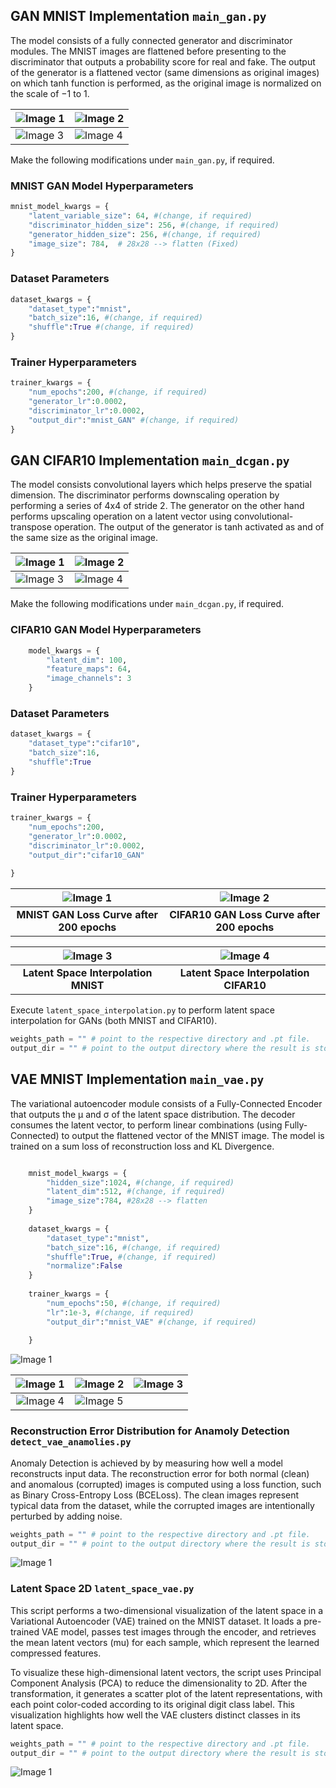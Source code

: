 ## GAN MNIST Implementation `main_gan.py`

The model consists of a fully connected generator and discriminator modules. The MNIST images are flattened before presenting to the discriminator that outputs a probability score for real and fake. The output of the generator is a flattened vector (same dimensions as original images) on which tanh function is performed, as the original image is normalized on the scale of −1 to 1. 

| ![Image 1](mnist_GAN/generated_image_epoch_50.png) | ![Image 2](mnist_GAN/generated_image_epoch_100.png) |
|----------------------------------------------------|----------------------------------------------------|
| ![Image 3](mnist_GAN/generated_image_epoch_150.png) | ![Image 4](mnist_GAN/generated_image_epoch_200.png) |


Make the following modifications under `main_gan.py`, if required. 

### MNIST GAN Model Hyperparameters

```python
mnist_model_kwargs = {
    "latent_variable_size": 64, #(change, if required)
    "discriminator_hidden_size": 256, #(change, if required)
    "generator_hidden_size": 256, #(change, if required)
    "image_size": 784,  # 28x28 --> flatten (Fixed)
}

```

### Dataset Parameters

```python
dataset_kwargs = {
    "dataset_type":"mnist",
    "batch_size":16, #(change, if required)
    "shuffle":True #(change, if required)
}
``` 

### Trainer Hyperparameters
```python
trainer_kwargs = {
    "num_epochs":200, #(change, if required)
    "generator_lr":0.0002, 
    "discriminator_lr":0.0002, 
    "output_dir":"mnist_GAN" #(change, if required)        
}
``` 
## GAN CIFAR10 Implementation `main_dcgan.py`

The model consists convolutional layers which helps preserve the spatial dimension. The discriminator performs downscaling operation by performing a series of 4x4 of stride 2. The generator on the other hand performs upscaling operation on a latent vector using convolutional-transpose operation. The output of the generator is tanh activated as and of the same size as the original image.

| ![Image 1](cifar10_GAN/generated_image_epoch_50.png) | ![Image 2](cifar10_GAN/generated_image_epoch_100.png) |
|----------------------------------------------------|----------------------------------------------------|
| ![Image 3](cifar10_GAN/generated_image_epoch_150.png) | ![Image 4](cifar10_GAN/generated_image_epoch_200.png) |


Make the following modifications under `main_dcgan.py`, if required.

### CIFAR10 GAN Model Hyperparameters

```python
    model_kwargs = {
        "latent_dim": 100,
        "feature_maps": 64,
        "image_channels": 3
    }

```

### Dataset Parameters

```python
dataset_kwargs = {
    "dataset_type":"cifar10",
    "batch_size":16, 
    "shuffle":True
}  
``` 

### Trainer Hyperparameters
```python
trainer_kwargs = {
    "num_epochs":200,
    "generator_lr":0.0002,
    "discriminator_lr":0.0002, 
    "output_dir":"cifar10_GAN"
    
}  
``` 

| ![Image 1](mnist_GAN/train_loss_curve_200.png) | ![Image 2](cifar10_GAN/train_loss_curve_200.png) |
|:-------------------------------------------------:|:-------------------------------------------------:|
| **MNIST GAN Loss Curve after 200 epochs**                    | **CIFAR10 GAN Loss Curve after 200 epochs**                   |

| ![Image 3](mnist_GAN/latent_space_interpolation.png) | ![Image 4](cifar10_GAN/latent_space_interpolation.png) |
|:-------------------------------------------------:|:-------------------------------------------------:|
| **Latent Space Interpolation MNIST**                   | **Latent Space Interpolation CIFAR10**                    |

Execute `latent_space_interpolation.py` to perform latent space interpolation for GANs (both MNIST and CIFAR10). 

```python
weights_path = "" # point to the respective directory and .pt file. 
output_dir = "" # point to the output directory where the result is stored. 
```

## VAE MNIST Implementation `main_vae.py`

The variational autoencoder module consists of a Fully-Connected Encoder that outputs the μ and σ of the latent space distribution. The decoder consumes the latent vector, to perform linear combinations (using Fully-Connected) to output the flattened vector of the MNIST image. The model is trained on a sum loss of reconstruction loss and KL Divergence. 

```python

    mnist_model_kwargs = { 
        "hidden_size":1024, #(change, if required)
        "latent_dim":512, #(change, if required)
        "image_size":784, #28x28 --> flatten
    }    
    
    dataset_kwargs = {
        "dataset_type":"mnist",
        "batch_size":16, #(change, if required)
        "shuffle":True, #(change, if required)
        "normalize":False 
    }    
    
    trainer_kwargs = {
        "num_epochs":50, #(change, if required)
        "lr":1e-3, #(change, if required)
        "output_dir":"mnist_VAE" #(change, if required)
        
    }  

```

![Image 1](mnist_VAE/train_loss_curve_50.png)

| ![Image 1](mnist_VAE/generated_image_epoch_10.png) | ![Image 2](mnist_VAE/generated_image_epoch_20.png) | ![Image 3](mnist_VAE/generated_image_epoch_30.png) |
|:-------------------------------:|:-------------------------------:|:-------------------------------:|
| ![Image 4](mnist_VAE/generated_image_epoch_40.png)  | ![Image 5](mnist_VAE/generated_image_epoch_50.png) |                                 |


### Reconstruction Error Distribution for Anamoly Detection `detect_vae_anamolies.py`

Anomaly Detection is achieved by by measuring how well a model reconstructs input data. The reconstruction error for both normal (clean) and anomalous (corrupted) images is computed using a loss function, such as Binary Cross-Entropy Loss (BCELoss). The clean images represent typical data
from the dataset, while the corrupted images are intentionally perturbed by adding noise. 

```python
weights_path = "" # point to the respective directory and .pt file. 
output_dir = "" # point to the output directory where the result is stored. 
```

![Image 1](mnist_VAE/reconstruction_error_distribution.png)

### Latent Space 2D `latent_space_vae.py` 

This script performs a two-dimensional visualization of the latent space in a Variational Autoencoder (VAE) trained on the MNIST dataset. It loads a pre-trained VAE model, passes test images through the encoder, and retrieves the mean latent vectors (mu) for each sample, which represent the learned compressed features. 

To visualize these high-dimensional latent vectors, the script uses Principal Component Analysis (PCA) to reduce the dimensionality to 2D. After the transformation, it generates a scatter plot of the latent representations, with each point color-coded according to its original digit class label. This visualization highlights how well the VAE clusters distinct classes in its latent space. 

```python
weights_path = "" # point to the respective directory and .pt file. 
output_dir = "" # point to the output directory where the result is stored. 
```

![Image 1](mnist_VAE/latents_space_2d.png)